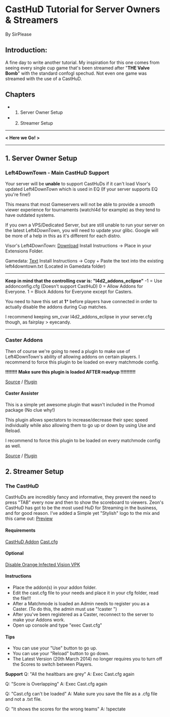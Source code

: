 # CastHuD Tutorial for Server Owners & Streamers 
By SirPlease

## Introduction:
A fine day to write another tutorial.
My inspiration for this one comes from seeing every single cup game that's been streamed after "**THE Valve Bomb**" with the standard confogl spechud.
Not even one game was streamed with the use of a CastHuD.

## Chapters
- 1. Server Owner Setup
- 2. Streamer Setup

-------
**< Here we Go! >**

-------

## 1. Server Owner Setup

### Left4DownTown - Main CastHuD Support

Your server will be **unable** to support CastHuDs if it can't load Visor's updated Left4DownTown which is used in EQ (If your server supports EQ you're fine!)

This means that most Gameservers will not be able to provide a smooth viewer experience for tournaments (watchl4d for example) as they tend to have outdated systems.

If you own a VPS/Dedicated Server, but are still unable to run your server on the latest Left4DownTown, you will need to update your glibc.
Google will be more of a help in this as it's different for each distro.

Visor's Left4DownTown: [Download](https://github.com/Attano/Equilibrium/raw/master/extensions/left4downtown.ext.2.l4d2.so)
Install Instructions -> Place in your Extensions Folder.

Gamedata: [Text](https://github.com/Attano/Equilibrium/raw/master/gamedata/left4downtown.l4d2.txt)
Install Instructions -> Copy + Paste the text into the existing left4downtown.txt (Located in Gamedata folder)

------


**Keep in mind that the controlling cvar is: "l4d2_addons_eclipse"**
-1 = Use addonconfig.cfg (Doesn't support CastHuD)
0 = Allow Addons for Everyone.
1 = Block Addons for Everyone except for Casters.

You need to have this set at **1*** before players have connected in order to actually disable the addons during Cup matches.

I recommend keeping sm_cvar l4d2_addons_eclipse in your server.cfg though, as fairplay > eyecandy.

----

### Caster Addons
Then of course we're going to need a plugin to make use of Left4DownTown's ability of allowing addons on certain players.
I recommend to force this plugin to be loaded on every matchmode config. 

**!!!!!!!! Make sure this plugin is loaded **AFTER** readyup !!!!!!!!!!**

[Source](https://github.com/Attano/Equilibrium/blob/master/source/caster_addons.sp) / [Plugin](http://www.mediafire.com/?ypil05pamggs1)

#### Caster Assister
This is a simple yet awesome plugin that wasn't included in the Promod package (No clue why!)

This plugin allows spectators to increase/decrease their spec speed individually while also allowing them to go up or down by using Use and Reload.

I recommend to force this plugin to be loaded on every matchmode config as well.

[Source](http://codepad.org/dEelB058) / [Plugin](http://sirftp.com/Left4Dead2/Plugins/caster_assister.smx)

## 2. Streamer Setup

### The CastHuD
CastHuDs are incredibly fancy and informative, they prevent the need to press "TAB" every now and then to show the scoreboard to viewers.
Zeon's CastHuD has got to be the most used HuD for Streaming in the business, and for good reason.
I've added a Simple yet "Stylish" logo to the mix and this came out: [Preview](http://i.imgur.com/IBV15vG.jpg)

#### Requirements
[CastHuD Addon](http://www.mediafire.com/download/abdumou965ubi8o/watchl4dcasthud.vpk)
[Cast.cfg](http://www.mediafire.com/download/g80zvgs7cmkahzy/cast.cfg)

#### Optional
[Disable Orange Infected Vision VPK](http://www.mediafire.com/download/11fnz3a329l51q0/disable_orange_infected_vision.vpk)

#### Instructions
- Place the addon(s) in your addon folder.
- Edit the cast.cfg file to your needs and place it in your cfg folder, read the file!!!
- After a Matchmode is loaded an Admin needs to register you as a Caster. (To do this, the admin must use "!caster <namehere>")
- After you've been registered as a Caster, reconnect to the server to make your Addons work.
- Open up console and type "exec Cast.cfg"

#### Tips
- You can use your "Use" button to go up.
- You can use your "Reload" button to go down.
- The Latest Version (20th March 2014) no longer requires you to turn off the Scores to switch between Players.

**Support**
Q: "All the healtbars are grey"
A: Exec Cast.cfg again

Q: "Score is Overlapping"
A: Exec Cast.cfg again

Q: "Cast.cfg can't be loaded"
A: Make sure you save the file as a .cfg file and not a .txt file.

Q: "It shows the scores for the wrong teams"
A: !spectate